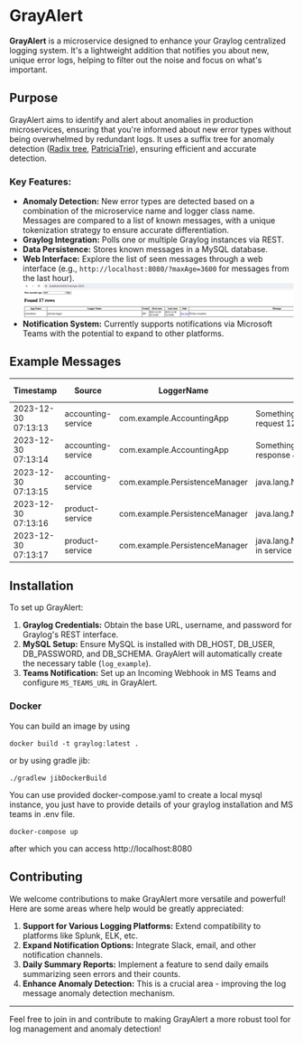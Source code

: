 # GrayAlert

**GrayAlert** is a microservice designed to enhance your Graylog centralized logging system. It's a lightweight addition that notifies you about new, unique error logs, helping to filter out the noise and focus on what's important.

## Purpose

GrayAlert aims to identify and alert about anomalies in production microservices, ensuring that you're informed about new error types without being overwhelmed by redundant logs. It uses a suffix tree for anomaly detection ([Radix tree](https://en.wikipedia.org/wiki/Radix_tree), [PatriciaTrie](https://commons.apache.org/proper/commons-collections/apidocs/org/apache/commons/collections4/trie/PatriciaTrie.html)), ensuring efficient and accurate detection.

### Key Features:

- **Anomaly Detection:** New error types are detected based on a combination of the microservice name and logger class name. Messages are compared to a list of known messages, with a unique tokenization strategy to ensure accurate differentiation.
- **Graylog Integration:** Polls one or multiple Graylog instances via REST.
- **Data Persistence:** Stores known messages in a MySQL database.
- **Web Interface:** Explore the list of seen messages through a web interface (e.g., `http://localhost:8080/?maxAge=3600` for messages from the last hour).
![Screenshot](web-example.png)
- **Notification System:** Currently supports notifications via Microsoft Teams with the potential to expand to other platforms.

## Example Messages

| Timestamp           | Source             | LoggerName                     | Message                                     | Is It Interesting?                       |
|---------------------|--------------------|--------------------------------|---------------------------------------------|------------------------------------------|
| 2023-12-30 07:13:13 | accounting-service | com.example.AccountingApp      | Something went wrong with request 123       | Yes (first occurrence)                   | 
| 2023-12-30 07:13:14 | accounting-service | com.example.AccountingApp      | Something went wrong with response 456      | No (similar to previous)                 |
| 2023-12-30 07:13:15 | accounting-service | com.example.PersistenceManager | java.lang.NullPointerException              | Yes (different category)                 |
| 2023-12-30 07:13:16 | product-service    | com.example.PersistenceManager | java.lang.NullPointerException              | Yes (different microservice)             |
| 2023-12-30 07:13:17 | product-service    | com.example.PersistenceManager | java.lang.NullPointerException in service   | No (similar to already seen message)     |

## Installation

To set up GrayAlert:

1. **Graylog Credentials:** Obtain the base URL, username, and password for Graylog's REST interface.
2. **MySQL Setup:** Ensure MySQL is installed with DB_HOST, DB_USER, DB_PASSWORD, and DB_SCHEMA. GrayAlert will automatically create the necessary table (`log_example`).
3. **Teams Notification:** Set up an Incoming Webhook in MS Teams and configure `MS_TEAMS_URL` in GrayAlert.

### Docker

You can build an image by using
```
docker build -t graylog:latest .
```
or by using gradle jib:
```
./gradlew jibDockerBuild
```

You can use provided docker-compose.yaml to create a local mysql instance, you just have to provide details of your graylog installation and MS teams in .env file.

```
docker-compose up
```

after which you can access http://localhost:8080


## Contributing

We welcome contributions to make GrayAlert more versatile and powerful! Here are some areas where help would be greatly appreciated:

1. **Support for Various Logging Platforms:** Extend compatibility to platforms like Splunk, ELK, etc.
2. **Expand Notification Options:** Integrate Slack, email, and other notification channels.
3. **Daily Summary Reports:** Implement a feature to send daily emails summarizing seen errors and their counts.
4. **Enhance Anomaly Detection:** This is a crucial area - improving the log message anomaly detection mechanism.

---

Feel free to join in and contribute to making GrayAlert a more robust tool for log management and anomaly detection!
